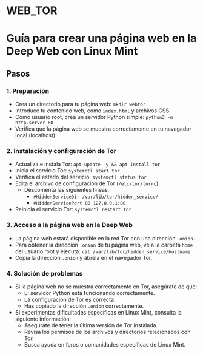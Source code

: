 # WEB_TOR

# Guía para crear una página web en la Deep Web con Linux Mint

## Pasos

### 1. Preparación

* Crea un directorio para tu página web: `mkdir webtor`
* Introduce tu contenido web, como `index.html` y archivos CSS.
* Como usuario root, crea un servidor Python simple: `python3 -m http.server 80`
* Verifica que la página web se muestra correctamente en tu navegador local (localhost).

### 2. Instalación y configuración de Tor

* Actualiza e instala Tor: `apt update -y && apt install tor`
* Inicia el servicio Tor: `systemctl start tor`
* Verifica el estado del servicio: `systemctl status tor`
* Edita el archivo de configuración de Tor (`/etc/tor/torrc`):
    * Descomenta las siguientes líneas:
        * `#HiddenServiceDir /var/lib/tor/hidden_service/`
        * `#HiddenServicePort 80 127.0.0.1:80`
* Reinicia el servicio Tor: `systemctl restart tor`

### 3. Acceso a la página web en la Deep Web

* La página web estará disponible en la red Tor con una dirección `.onion`.
* Para obtener la dirección `.onion` de tu página web, ve a la carpeta `home` del usuario root y ejecuta: `cat /var/lib/tor/hidden_service/hostname`
* Copia la dirección `.onion` y ábrela en el navegador Tor.

### 4. Solución de problemas

* Si la página web no se muestra correctamente en Tor, asegúrate de que:
    * El servidor Python está funcionando correctamente.
    * La configuración de Tor es correcta.
    * Has copiado la dirección `.onion` correctamente.
* Si experimentas dificultades específicas en Linux Mint, consulta la siguiente información:
    * Asegúrate de tener la última versión de Tor instalada.
    * Revisa los permisos de los archivos y directorios relacionados con Tor.
    * Busca ayuda en foros o comunidades específicas de Linux Mint.
